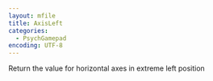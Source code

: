 ```yaml
---
layout: mfile
title: AxisLeft
categories:
  - PsychGamepad
encoding: UTF-8
---
```


Return the value for horizontal axes in extreme left position


